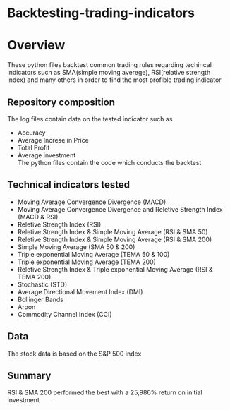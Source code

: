 # Backtesting-trading-indicators
# Overview
These python files backtest common trading rules regarding techincal indicators such as SMA(simple moving averege), RSI(relative strength index) and many others in order to find the most profible trading indicator 
## Repository composition
The log files contain data on the tested indicator such as
- Accuracy
- Average Increse in Price
- Total Profit
- Average investment<br/>
The python files contain the code which conducts the backtest

## Technical indicators tested
- Moving Average Convergence Divergence (MACD)
- Moving Average Convergence Divergence and Reletive Strength Index (MACD & RSI)
- Reletive Strength Index (RSI)
- Reletive Strength Index & Simple Moving Average (RSI & SMA 50)
- Reletive Strength Index & Simple Moving Average (RSI & SMA 200)
- Simple Moving Average (SMA 50 & 200)
- Triple exponential Moving Average (TEMA 50 & 100)
- Triple exponential Moving Average (TEMA 200)
- Reletive Strength Index & Triple exponential Moving Average (RSI & TEMA 200)
- Stochastic (STD)
- Average Directional Movement Index (DMI)
- Bollinger Bands
- Aroon
- Commodity Channel Index (CCI)

## Data
The stock data is based on the S&P 500 index
## Summary
RSI & SMA 200 performed the best with a 25,986% return on initial investment



